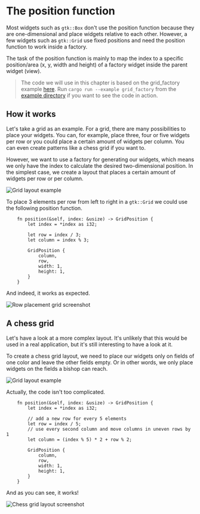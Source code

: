 # The position function

Most widgets such as `gtk::Box` don't use the position function because they are one-dimensional and place widgets relative to each other. However, a few widgets such as `gtk::Grid` use fixed positions and need the position function to work inside a factory.

The task of the position function is mainly to map the index to a specific position/area (x, y, width and height) of a factory widget inside the parent widget (view).

> The code we will use in this chapter is based on the grid_factory example [here](https://github.com/Relm4/Relm4/blob/main/relm4-examples/examples/grid_factory.rs). Run `cargo run --example grid_factory` from the [example directory](https://github.com/Relm4/Relm4/tree/main/relm4-examples) if you want to see the code in action.

## How it works

Let's take a grid as an example. For a grid, there are many possibilities to place your widgets. You can, for example, place three, four or five widgets per row or you could place a certain amount of widgets per column. You can even create patterns like a chess grid if you want to.

However, we want to use a factory for generating our widgets, which means we only have the index to calculate the desired two-dimensional position. In the simplest case, we create a layout that places a certain amount of widgets per row or per column.

![Grid layout example](img/grid_layout.svg)

To place 3 elements per row from left to right in a `gtk::Grid` we could use the following position function.

```rust,no_run,noplayground
    fn position(&self, index: &usize) -> GridPosition {
        let index = *index as i32;

        let row = index / 3;
        let column = index % 3;

        GridPosition {
            column,
            row,
            width: 1,
            height: 1,
        }
    }
```

And indeed, it works as expected.

![Row placement grid screenshot](img/row_grid_screenshot.png)

## A chess grid

Let's have a look at a more complex layout. It's unlikely that this would be used in a real application, but it's still interesting to have a look at it.

To create a chess grid layout, we need to place our widgets only on fields of one color and leave the other fields empty. Or in other words, we only place widgets on the fields a bishop can reach.

![Grid layout example](img/chess_layout.svg)

Actually, the code isn't too complicated.

```rust,no_run,noplayground
    fn position(&self, index: &usize) -> GridPosition {
        let index = *index as i32;

        // add a new row for every 5 elements
        let row = index / 5;
        // use every second column and move columns in uneven rows by 1
        let column = (index % 5) * 2 + row % 2;

        GridPosition {
            column,
            row,
            width: 1,
            height: 1,
        }
    }
```

And as you can see, it works!

![Chess grid layout screenshot](img/chess_grid_screenshot.png)
